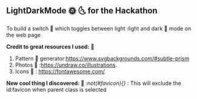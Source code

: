 ## LightDarkMode 🌞  🌜  for the Hackathon 
To build a switch  🔲 which toggles between light :light and dark 🌃 mode on the web page

**Credit to great resources I used:**  🧩
1. Pattern 🎇 generator:https://www.svgbackgrounds.com/#subtle-prism
2. Photos 🐬 :https://undraw.co/illustrations.
3. Icons 🦄 : https://fontawesome.com/

**New cool thing I discovered: 🎉**
   *:not(#favicon){}*   : This will exclude the id:favicon when parent class is selected
